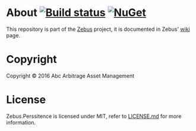 # About [![Build status](https://ci.appveyor.com/api/projects/status/quus9tk9sebypfn6?svg=true)](https://ci.appveyor.com/project/Abc-Arbitrage/zebus-persistence) [![NuGet](https://buildstats.info/nuget/Zebus.Persistence)](https://www.nuget.org/packages/Zebus.Persistence/)

This repository is part of the [Zebus](https://github.com/Abc-Arbitrage/Zebus) project, it is documented in Zebus' [wiki](https://github.com/Abc-Arbitrage/Zebus/wiki) page.

# Copyright

Copyright © 2016 Abc Arbitrage Asset Management

# License

Zebus.Perssitence is licensed under MIT, refer to [LICENSE.md](https://github.com/Abc-Arbitrage/Zebus.Persistence/blob/master/LICENSE.md) for more information.
